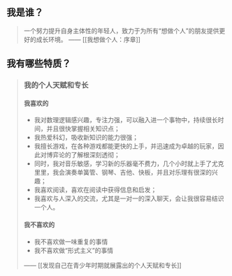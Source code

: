 
## 我是谁？

> 一个努力提升自身主体性的年轻人，致力于为所有“想做个人”的朋友提供更好的成长环境。
> —— [[我想做个人：序章]]

## 我有哪些特质？

> ### 我的个人天赋和专长
> #### 我喜欢的
> - 我对数理逻辑感兴趣，专注力强，可以融入进一个事物中，持续很长时间，并且很快掌握相关知识点；
> - 我热爱科幻，吸收新知识的能力很强；
> - 我擅长游戏，在各种游戏都能更快的上手，并迅速成为卓越的玩家，因此对博弈论的了解根深刻透彻；
> - 同时，我对音乐敏感，学习新的乐器毫不费力，几个小时就上手了尤克里里，我会演奏单簧管、钢琴、吉他、快板，并且对乐理有很深的兴趣；
> - 我喜欢阅读，喜欢在阅读中获得信息和启发；
> - 我喜欢与人深入的交流，尤其是一对一的深入聊天，会让我很容易结识一个人。
>   
> #### 我不喜欢的 
> - 我不喜欢做一味重复的事情
> - 我不喜欢做“形式主义”的事情
>   
> —— [[发现自己在青少年时期就展露出的个人天赋和专长]]

